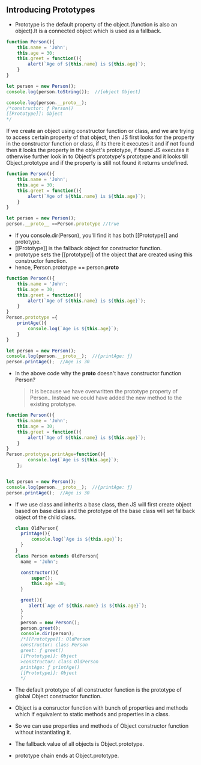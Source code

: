 ## Introducing Prototypes

- Prototype is the default property of the object.(function is also an object).It is a connected object which is used as a fallback. 
```js
function Person(){
    this.name = 'John';
    this.age = 30;
    this.greet = function(){
        alert(`Age of ${this.name} is ${this.age}`);
    }
}

let person = new Person();
console.log(person.toString());  //[object Object]

console.log(person.__proto__);  
/*constructor: ƒ Person()
[[Prototype]]: Object
*/
```

If we create an object using constructor function or class, and we are trying to access certain property of that object, then JS first looks for the property in the constructor function or class, if its there it executes it and if not found then it looks the property in the object's prototype, if found JS executes it otherwise further look in to Object's prototype's prototype and it looks till Object.prototype and if the property is still not found it returns undefined.


```js
function Person(){
    this.name = 'John';
    this.age = 30;
    this.greet = function(){
        alert(`Age of ${this.name} is ${this.age}`);
    }
}

let person = new Person();
person.__proto__ ==Person.prototype //true
```

- If you console.dir(Person), you'll find it has both [[Prototype]] and prototype.
- [[Prototype]] is the fallback object for constructor function.
- prototype sets the [[prototype]] of the object that are created using this constructor function.
- hence, Person.prototype == person.__proto__

```js
function Person(){
    this.name = 'John';
    this.age = 30;
    this.greet = function(){
        alert(`Age of ${this.name} is ${this.age}`);
    }
}
Person.prototype ={
    printAge(){
        console.log(`Age is ${this.age}`);
    }
} 

let person = new Person();
console.log(person.__proto__);  //{printAge: ƒ}
person.printAge();  //Age is 30
```

- In the above code why the __proto__ doesn't have constructor function Person?
  >It is because we have overwritten the prototype property of Person.. Instead we could have added the new method to the existing prototype.

```js
function Person(){
    this.name = 'John';
    this.age = 30;
    this.greet = function(){
        alert(`Age of ${this.name} is ${this.age}`);
    }
}
Person.prototype.printAge=function(){
        console.log(`Age is ${this.age}`);
    };


let person = new Person();
console.log(person.__proto__);  //{printAge: ƒ}
person.printAge();  //Age is 30
```

- If we use class and inherits a base class, then JS will first create object based on base class and the prototype of the base class will set fallback object of the child class.
  
  ```js
  class OldPerson{
    printAge(){
        console.log(`Age is ${this.age}`); 
    }
  }
  class Person extends OldPerson{
    name = 'John';

    constructor(){
        super();
        this.age =30;
    }

    greet(){
       alert(`Age of ${this.name} is ${this.age}`);
    }
    }
    person = new Person();
    person.greet();
    console.dir(person);
    /*[[Prototype]]: OldPerson
    constructor: class Person
    greet: ƒ greet()
    [[Prototype]]: Object
    >constructor: class OldPerson
    printAge: ƒ printAge()
    [[Prototype]]: Object
    */
  ```
- The default prototype of all constructor function is the prototype of global Object constructor function.
- Object is a consructor function with bunch of properties and methods which if equivalent to static methods and properties in a class.
- So we can use properties and methods of Object constructor function without instantiating it.
- The fallback value of all objects is Object.prototype.
- prototype chain ends at Object.prototype.
